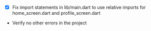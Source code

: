 - [x] Fix import statements in lib/main.dart to use relative imports for home_screen.dart and profile_screen.dart
- Verify no other errors in the project
